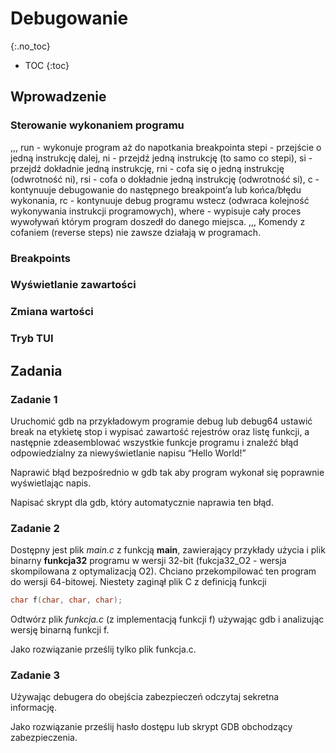 Debugowanie
===============================
{:.no_toc}

* TOC
{:toc}

## Wprowadzenie

### Sterowanie wykonaniem programu
,,,
run      - wykonuje program aż do napotkania breakpointa 
stepi    - przejście o jedną instrukcję dalej,
ni       - przejdź jedną instrukcję (to samo co stepi),
si       - przejdź dokładnie jedną instrukcję,
rni      - cofa się o jedną instrukcję (odwrotność ni),
rsi      - cofa o dokładnie jedną instrukcję (odwrotność si),
c        - kontynuuje debugowanie do następnego breakpointʼa lub końca/błędu wykonania,
rc       - kontynuuje debug programu wstecz (odwraca kolejność wykonywania instrukcji programowych),
where    - wypisuje cały proces wywoływań którym program doszedł do danego miejsca.
,,,
Komendy z cofaniem (reverse steps) nie zawsze działają w programach.

### Breakpoints

### Wyświetlanie zawartości

### Zmiana wartości

### Tryb TUI


## Zadania 

### Zadanie 1

Uruchomić gdb na przykładowym programie debug lub debug64 ustawić break na etykietę stop i wypisać zawartość rejestrów oraz listę funkcji, a następnie zdeasemblować wszystkie funkcje programu i znaleźć błąd odpowiedzialny za niewyświetlanie napisu “Hello World!”

Naprawić błąd bezpośrednio w gdb tak aby program wykonał się poprawnie wyświetlając napis. 

Napisać skrypt dla gdb, który automatycznie naprawia ten błąd. 

### Zadanie 2
Dostępny jest plik *main.c* z funkcją **main**, zawierający przykłady użycia i plik binarny **funkcja32**  programu w wersji 32-bit (fukcja32_O2 - wersja skompilowana z optymalizacją O2). 
Chciano przekompilować ten program do wersji 64-bitowej. Niestety zaginął plik C  z definicją funkcji  
```c
char f(char, char, char);
```
Odtwórz plik *funkcja.c* (z implementacją funkcji f) używając gdb i analizując wersję binarną funkcji f. 

Jako rozwiązanie prześlij tylko plik funkcja.c.

### Zadanie 3
Używając debugera do obejścia zabezpieczeń odczytaj sekretna informację.

Jako rozwiązanie prześlij hasło dostępu lub skrypt GDB obchodzący zabezpieczenia.
